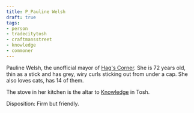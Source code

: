 ```yaml
---
title: P_Pauline Welsh
draft: true
tags:
- person
- tradecitytosh
- craftmansstreet
- knowledge
- commoner
---
```

Pauline Welsh, the unofficial mayor of [Hag's Corner](../../Confederation%20of%20Cernia/Tradecity%20Tosh/Craftman's%20Street/L_Hags%20Corner.md). She is 72 years old, thin as a stick and has grey, wiry curls sticking out from under a cap. She also loves cats, has 14 of them.

The stove in her kitchen is the altar to [Knowledge](../../_Pantheon/G_Knowledge.md) in Tosh. 

Disposition: Firm but friendly.
